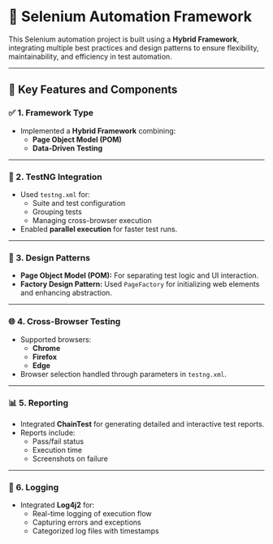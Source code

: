 # 🚀 Selenium Automation Framework

This Selenium automation project is built using a **Hybrid Framework**, integrating multiple best practices and design patterns to ensure flexibility, maintainability, and efficiency in test automation.

---

## 📌 Key Features and Components

### ✅ 1. Framework Type
- Implemented a **Hybrid Framework** combining:
  - **Page Object Model (POM)**
  - **Data-Driven Testing**
  
---

### 🧪 2. TestNG Integration
- Used `testng.xml` for:
  - Suite and test configuration
  - Grouping tests
  - Managing cross-browser execution
- Enabled **parallel execution** for faster test runs.

---

### 🧩 3. Design Patterns
- **Page Object Model (POM):** For separating test logic and UI interaction.
- **Factory Design Pattern:** Used `PageFactory` for initializing web elements and enhancing abstraction.

---

### 🌐 4. Cross-Browser Testing
- Supported browsers:
  - **Chrome**
  - **Firefox**
  - **Edge**
- Browser selection handled through parameters in `testng.xml`.

---

### 📊 5. Reporting
- Integrated **ChainTest**  for generating detailed and interactive test reports.
- Reports include:
  - Pass/fail status
  - Execution time
  - Screenshots on failure

---

### 📝 6. Logging
- Integrated **Log4j2** for:
  - Real-time logging of execution flow
  - Capturing errors and exceptions
  - Categorized log files with timestamps

